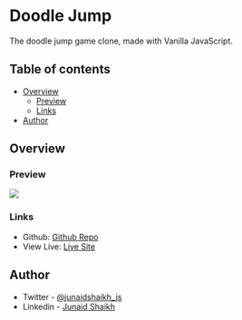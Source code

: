 # Doodle Jump

The doodle jump game clone, made with Vanilla JavaScript.

## Table of contents

- [Overview](#overview)
  - [Preview](#screenshot)
  - [Links](#links)
- [Author](#author)

## Overview

### Preview

![](./preview.gif)

### Links

- Github: [Github Repo](https://github.com/junaidshaikh-js/doodle-jump)
- View Live: [Live Site](https://junaidshaikh-js.github.io/doodle-jump/)

## Author

- Twitter - [@junaidshaikh_js](https://twitter.com/junaidshaikh_js)
- Linkedin - [Junaid Shaikh](https://www.linkedin.com/in/junaidshaikhjs/)
